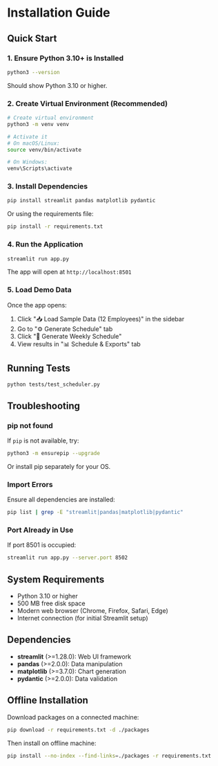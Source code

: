 # Installation Guide

## Quick Start

### 1. Ensure Python 3.10+ is Installed

```bash
python3 --version
```

Should show Python 3.10 or higher.

### 2. Create Virtual Environment (Recommended)

```bash
# Create virtual environment
python3 -m venv venv

# Activate it
# On macOS/Linux:
source venv/bin/activate

# On Windows:
venv\Scripts\activate
```

### 3. Install Dependencies

```bash
pip install streamlit pandas matplotlib pydantic
```

Or using the requirements file:

```bash
pip install -r requirements.txt
```

### 4. Run the Application

```bash
streamlit run app.py
```

The app will open at `http://localhost:8501`

### 5. Load Demo Data

Once the app opens:
1. Click "📥 Load Sample Data (12 Employees)" in the sidebar
2. Go to "⚙️ Generate Schedule" tab
3. Click "🚀 Generate Weekly Schedule"
4. View results in "📊 Schedule & Exports" tab

## Running Tests

```bash
python tests/test_scheduler.py
```

## Troubleshooting

### pip not found

If `pip` is not available, try:

```bash
python3 -m ensurepip --upgrade
```

Or install pip separately for your OS.

### Import Errors

Ensure all dependencies are installed:

```bash
pip list | grep -E "streamlit|pandas|matplotlib|pydantic"
```

### Port Already in Use

If port 8501 is occupied:

```bash
streamlit run app.py --server.port 8502
```

## System Requirements

- Python 3.10 or higher
- 500 MB free disk space
- Modern web browser (Chrome, Firefox, Safari, Edge)
- Internet connection (for initial Streamlit setup)

## Dependencies

- **streamlit** (>=1.28.0): Web UI framework
- **pandas** (>=2.0.0): Data manipulation
- **matplotlib** (>=3.7.0): Chart generation
- **pydantic** (>=2.0.0): Data validation

## Offline Installation

Download packages on a connected machine:

```bash
pip download -r requirements.txt -d ./packages
```

Then install on offline machine:

```bash
pip install --no-index --find-links=./packages -r requirements.txt
```
